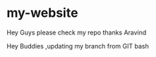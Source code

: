 # my-website

Hey Guys please check my repo 
thanks
Aravind


Hey Buddies ,updating my branch from GIT bash
